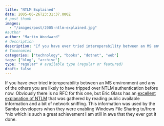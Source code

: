 ```yaml
---
title: "NTLM Explained"
date: 2005-06-26T23:31:37.000Z
# post thumb
images:
  - "/images/post/2005-ntlm-explained.jpg"
#author
author: "Martin Woodward"
# description
description: "If you have ever tried interoperability between an MS environment and any of the others you are likely to have tripped over NTLM."
# Taxonomies
categories: ["technology", "books", "dotnet", "web"]
tags: ["blog", "archive"]
type: "regular" # available type (regular or featured)
draft: false
---
```

If you have ever tried interoperability between an MS environment and any of the others you are likely to have tripped over NTLM authentication before now.  Obviously there is no RFC for this one, but Eric Glass has an [excellent explanation of NTLM](http://davenport.sourceforge.net/ntlm.html) that was gathered by reading public available information and a bit of network sniffing.  This information was used by the Samba developers when they were enabling Windows File Sharing to/from *nix which is such a great achievement I am still in awe that they ever got it done.
